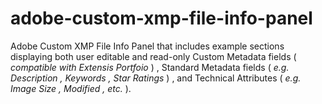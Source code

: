 # adobe-custom-xmp-file-info-panel
Adobe Custom XMP File Info Panel that includes example sections displaying both user editable and read-only Custom Metadata fields ( *compatible with Extensis Portfoio* ) , Standard Metadata fields ( *e.g. Description , Keywords , Star Ratings* ) , and Technical Attributes ( *e.g. Image Size , Modified , etc.* ).

